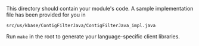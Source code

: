 This directory should contain your module's code.
A sample implementation file has been provided for you in

```src/us/kbase/ContigFilterJava/ContigFilterJava_impl.java```

Run `make` in the root to generate your language-specific client libraries.
